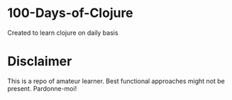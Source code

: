 # 100-Days-of-Clojure
Created to learn clojure on daily basis

# Disclaimer
This is a repo of amateur learner. Best functional approaches might not be present. Pardonne-moi!
